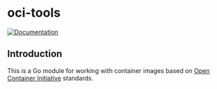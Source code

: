 # oci-tools

[![Documentation](https://pkg.go.dev/badge/github.com/sylabs/oci-tools?status.svg)](https://pkg.go.dev/github.com/sylabs/oci-tools)

## Introduction

This is a Go module for working with container images based on [Open Container Initiative](https://opencontainers.org) standards.
